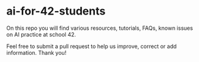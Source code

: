 # ai-for-42-students

On this repo you will find various resources, tutorials, FAQs, known issues on AI practice at school 42.

Feel free to submit a pull request to help us improve, correct or add information. Thank you!
